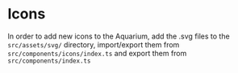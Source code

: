 ﻿# Icons

In order to add new icons to the Aquarium, add the .svg files to the `src/assets/svg/` directory,
import/export them from `src/components/icons/index.ts` and export them from `src/components/index.ts`
